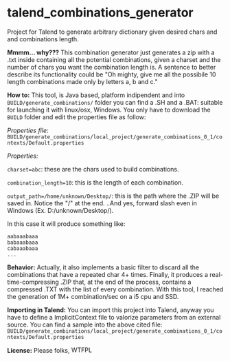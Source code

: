 # talend_combinations_generator
Project for Talend to generate arbitrary dictionary given desired chars and and combinations length.

**Mmmm... why???**
This combination generator just generates a zip with a .txt inside containing all the potential combinations, given a charset and the number of chars you want the combination length is. A sentence to better describe its functionality could be "Oh mighty, give me all the possibile 10 length combinations made only by letters a, b and c."


**How to:**
This tool, is Java based, platform indipendent and into `BUILD/generate_combinations/` folder you can find a .SH and a .BAT: suitable for launching it with linux/osx, Windows. You only have to download the `BUILD` folder and edit the properties file as follow:

_Properties file:_ `BUILD/generate_combinations/local_project/generate_combinations_0_1/contexts/Default.properties`

_Properties:_ 

`charset=abc`: these are the chars used to build combinations. 

`combination_length=10`: this is the length of each combination.

`output_path=/home/unknown/Desktop/`: this is the path where the .ZIP will be saved in. Notice the "/" at the end. ..And yes, forward slash even in Windows (Ex. D:/unknown/Desktop/).

In this case it will produce something like:
```
aabaaabaaa
babaaabaaa
cabaaabaaa
...
```

**Behavior:**
Actually, it also implements a basic filter to discard all the combinations that have a repeated char 4+ times. Finally, it produces a real-time-compressing .ZIP that, at the end of the process, contains a compressed .TXT with the list of every combination. With this tool, I reached the generation of 1M+ combination/sec on a i5 cpu and SSD.


**Importing in Talend:**
You can import this project into Talend, anyway you have to define a ImplicitContext file to valorize parameters from an external source. You can find a sample into the above cited file: `BUILD/generate_combinations/local_project/generate_combinations_0_1/contexts/Default.properties`

**License:**
Please folks, <a href="http://www.wtfpl.net/"><img
       src="http://www.wtfpl.net/wp-content/uploads/2012/12/wtfpl-badge-4.png"
       width="80" height="15" alt="WTFPL" /></a>
